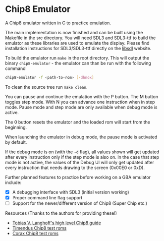 # Chip8 Emulator

A Chip8 emulator written in C to practice emulation.

The main implementation is now finished and can be built using the Makefile in the src directory.
You will need SDL3 and SDL3-ttf to build the emulator as these libraries are used to emulate the display.
Please find installation instructions for SDL3/SDL3-ttf directly on the [libsdl](https://www.libsdl.org) website.

To build the emulator run ``make`` in the root directory.
This will output the binary ``chip8-emulator`` - the emulator can than be run with the following command

```bash
chip8-emulator -f <path-to-rom> [-dhnox]
```

To clean the source tree run ``make clean``.

You can pause and continue the emulation with the P button.
The M button toggles step mode.
With N you can advance one instruction when in step mode.
Pause mode and step mode are only available when debug mode is active.

The 0 button resets the emulator and the loaded rom will start from the beginning.

When launching the emulator in debug mode, the pause mode is activated by default.

If the debug mode is on (with the ``-d`` flag), all values shown will get updated after every instruction only if the step mode is also on.
In the case that step mode is not active, the values of the Debug UI will only get updated after every instruction that needs drawing to the screen (0x00E0 or 0xD).

Further planned features to practice before working on a GBA emulator include:
   - [x] A debugging interface with SDL3 (initial version working)
   - [x] Proper command line flag support
   - [ ] Support for the newer/different version of Chip8 (Super Chip etc.)

Resources (Thanks to the authors for providing these!)
   + [Tobias V. Langhoff's high level Chip8 guide](https://tobiasvl.github.io/blog/write-a-chip-8-emulator)
   + [Timendus Chip8 test roms](https://github.com/Timendus/chip8-test-suite?tab=readme-ov-file)
   + [Corax Chip8 test roms](https://github.com/corax89/chip8-test-rom)

